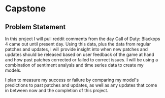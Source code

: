 # Capstone
## Problem Statement 
In this project I will pull reddit comments from the day Call of Duty: Blackops 4 came out until present day. Using this data, plus the data from regular patches and updates, I will provide insight into when new patches and updates should be released based on user feedback of the game at hand and how past patches corrected or failed to correct issues. I will be using a combination of sentiment analysis and time series data to create my models. 

I plan to measure my success or failure by comparing my model's predictions to past patches and updates, as well as any updates that come in between now and the completion of this project. 
